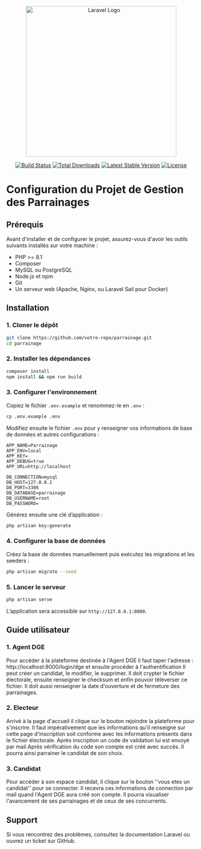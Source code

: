 <p align="center"><a href="https://laravel.com" target="_blank"><img src="https://raw.githubusercontent.com/laravel/art/master/logo-lockup/5%20SVG/2%20CMYK/1%20Full%20Color/laravel-logolockup-cmyk-red.svg" width="400" alt="Laravel Logo"></a></p>

<p align="center">
<a href="https://github.com/laravel/framework/actions"><img src="https://github.com/laravel/framework/workflows/tests/badge.svg" alt="Build Status"></a>
<a href="https://packagist.org/packages/laravel/framework"><img src="https://img.shields.io/packagist/dt/laravel/framework" alt="Total Downloads"></a>
<a href="https://packagist.org/packages/laravel/framework"><img src="https://img.shields.io/packagist/v/laravel/framework" alt="Latest Stable Version"></a>
<a href="https://packagist.org/packages/laravel/framework"><img src="https://img.shields.io/packagist/l/laravel/framework" alt="License"></a>
</p>

# Configuration du Projet de Gestion des Parrainages

## Prérequis
Avant d'installer et de configurer le projet, assurez-vous d'avoir les outils suivants installés sur votre machine :

- PHP >= 8.1
- Composer
- MySQL ou PostgreSQL
- Node.js et npm
- Git
- Un serveur web (Apache, Nginx, ou Laravel Sail pour Docker)

## Installation

### 1. Cloner le dépôt
```bash
git clone https://github.com/votre-repo/parrainage.git
cd parrainage
```

### 2. Installer les dépendances
```bash
composer install
npm install && npm run build
```

### 3. Configurer l'environnement
Copiez le fichier `.env.example` et renommez-le en `.env` :
```bash
cp .env.example .env
```

Modifiez ensuite le fichier `.env` pour y renseigner vos informations de base de données et autres configurations :
```env
APP_NAME=Parrainage
APP_ENV=local
APP_KEY=
APP_DEBUG=true
APP_URL=http://localhost

DB_CONNECTION=mysql
DB_HOST=127.0.0.1
DB_PORT=3306
DB_DATABASE=parrainage
DB_USERNAME=root
DB_PASSWORD=
```
Générez ensuite une clé d’application :
```bash
php artisan key:generate
```

### 4. Configurer la base de données
Créez la base de données manuellement puis exécutez les migrations et les seeders :
```bash
php artisan migrate --seed
```

### 5. Lancer le serveur
```bash
php artisan serve
```
L’application sera accessible sur `http://127.0.0.1:8000`.

## Guide utilisateur
### 1. Agent DGE
Pour accéder à la plateforme destinée à l'Agent DGE il faut taper l'adresse : http://localhost:8000/login/dge et ensuite procéder à l'authentification
Il peut créer un candidat, le modifier, le supprimer. Il doit crypter le fichier électorale, ensuite renseigner le checksum et enfin pouvoir téléverser ce fichier.
Il doit aussi renseigner la date d'ouverture et de fermeture des parrainages.

### 2. Electeur
Arrivé à la page d'accueil il clique sur le bouton rejoindre la plateforme pour s'inscrire. Il faut impérativement que les informations qu'il renseigne sur cette page d'inscription soit conforme avec les informations présents dans le fichier électorale. Après inscription un code de validation lui est envoyé par mail.Après vérification du code son compte est créé avec succés. Il pourra ainsi parrainer le candidat de son choix.

### 3. Candidat
Pour accéder à son espace candidat, il clique sur le bouton ''vous etes un candidat'' pour se connecter. Il recevra ces informations de connection par mail quand l'Agent DGE aura créé son compte. Il pourra visualiser l'avancement de ses parrainages et de ceux de ses concurrents.


## Support
Si vous rencontrez des problèmes, consultez la documentation Laravel ou ouvrez un ticket sur GitHub.

